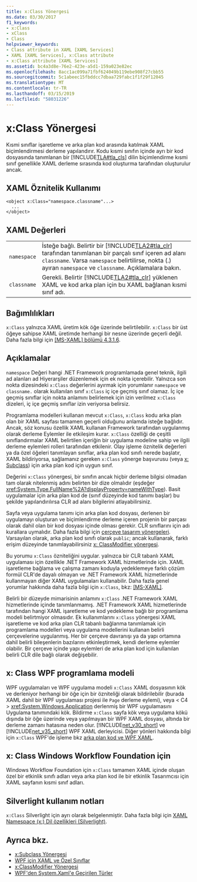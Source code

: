 ```yaml
---
title: x:Class Yönergesi
ms.date: 03/30/2017
f1_keywords:
- x:Class
- xClass
- Class
helpviewer_keywords:
- Class attribute in XAML [XAML Services]
- XAML [XAML Services], x:Class attribute
- x:Class attribute [XAML Services]
ms.assetid: bc4a3d8e-76e2-423e-a5d1-159a023e82ec
ms.openlocfilehash: 8acc1ac099a71fbf624049b119ebe908f27cbb55
ms.sourcegitcommit: 5c1abeec15fbddcc7dbaa729fabc1f1f29f12045
ms.translationtype: MT
ms.contentlocale: tr-TR
ms.lasthandoff: 03/15/2019
ms.locfileid: "58031226"
---
```

# <a name="xclass-directive"></a>x:Class Yönergesi
Kısmi sınıflar işaretleme ve arka plan kod arasında katılmak XAML biçimlendirmesi derleme yapılandırır. Kodu kısmi sınıfın içinde ayrı bir kod dosyasında tanımlanan bir [!INCLUDE[TLA#tla_cls](../../../includes/tlasharptla-cls-md.md)] dilin biçimlendirme kısmi sınıf genellikle XAML derleme sırasında kod oluşturma tarafından oluşturulur ancak.  
  
## <a name="xaml-attribute-usage"></a>XAML Öznitelik Kullanımı  
  
```  
<object x:Class="namespace.classname"...>  
  ...  
</object>  
```  
  
## <a name="xaml-values"></a>XAML Değerleri  
  
|||  
|-|-|  
|`namespace`|İsteğe bağlı. Belirtir bir [!INCLUDE[TLA2#tla_clr](../../../includes/tla2sharptla-clr-md.md)] tarafından tanımlanan bir parçalı sınıf içeren ad alanı `classname`. Varsa `namespace` belirtilirse, nokta (.) ayıran `namespace` ve `classname`. Açıklamalara bakın.|  
|`classname`|Gerekli. Belirtir [!INCLUDE[TLA2#tla_clr](../../../includes/tla2sharptla-clr-md.md)] yüklenen XAML ve kod arka plan için bu XAML bağlanan kısmi sınıf adı.|  
  
## <a name="dependencies"></a>Bağımlılıkları  
 `x:Class` yalnızca XAML üretim kök öğe üzerinde belirtilebilir. `x:Class` bir üst öğeye sahipse XAML üretimde herhangi bir nesne üzerinde geçerli değil. Daha fazla bilgi için [ \[MS-XAML\] bölümü 4.3.1.6](https://go.microsoft.com/fwlink/?LinkId=114525).  
  
## <a name="remarks"></a>Açıklamalar  
 `namespace` Değeri hangi .NET Framework programlamada genel teknik, ilgili ad alanları ad Hiyerarşiler düzenlemek için ek nokta içerebilir. Yalnızca son nokta dizesindeki `x:Class` değerlerini ayırmak için yorumlanır `namespace` ve `classname.` olarak kullanılan sınıf `x:Class` iç içe geçmiş sınıf olamaz. İç içe geçmiş sınıflar için nokta anlamını belirlemek için izin verilmez `x:Class` dizeleri, iç içe geçmiş sınıflar izin veriyorsa belirsiz.  
  
 Programlama modelleri kullanan mevcut `x:Class`, `x:Class` kodu arka plan olan bir XAML sayfası tamamen geçerli olduğunu anlamda isteğe bağlıdır. Ancak, söz konusu özellik XAML kullanan Framework tarafından uygulanmış olarak derleme Eylemler ile etkileşim kurar. `x:Class` özelliği de çeşitli sınıflandırmalar XAML belirtilen içeriğin bir uygulama modeline sahip ve ilgili derleme eylemleri rolleri tarafından etkilenir. Olay işleme öznitelik değerleri ya da özel öğeleri tanımlayan sınıflar, arka plan kod sınıfı nerede başlatır, XAML bildiriyorsa, sağlamanız gereken `x:Class` yönerge başvurusu (veya [x: Subclass](x-subclass-directive.md)) için arka plan kod için uygun sınıf.  
  
 Değerini `x:Class` yönergesi, bir sınıfın ancak hiçbir derleme bilgisi olmadan tam olarak nitelenmiş adını belirten bir dize olmalıdır (eşdeğer <xref:System.Type.FullName%2A?displayProperty=nameWithType>). Basit uygulamalar için arka plan kod de (sınıf düzeyinde kod tanımı başlar) bu şekilde yapılandırılırsa CLR ad alanı bilgilerini atlayabilirsiniz.  
  
 Sayfa veya uygulama tanımı için arka plan kod dosyası, derlenen bir uygulamayı oluşturan ve biçimlendirme derleme içeren projenin bir parçası olarak dahil olan bir kod dosyası içinde olması gerekir. CLR sınıflarını için adı kurallara uymalıdır. Daha fazla bilgi için [çerçeve tasarım yönergeleri](../../standard/design-guidelines/index.md). Varsayılan olarak, arka plan kod sınıfı olarak `public`; ancak kullanarak, farklı erişim düzeyinde tanımlayabilirsiniz [x: ClassModifier yönergesi](x-classmodifier-directive.md).  
  
 Bu yorumu `x:Class` özniteliğini uygular. yalnızca bir CLR tabanlı XAML uygulaması için özellikle .NET Framework XAML hizmetlerinde için. XAML işaretleme bağlama ve çalışma zamanı koduyla yedeklemeye farklı çözüm formül CLR'de dayalı olmayan ve .NET Framework XAML hizmetlerinde kullanmayan diğer XAML uygulamaları kullanabilir. Daha fazla genel yorumlar hakkında daha fazla bilgi için `x:Class`, bkz: [ \[MS-XAML\]](https://go.microsoft.com/fwlink/?LinkId=114525).  
  
 Belirli bir düzeyde mimarisinin anlamını `x:Class` .NET Framework XAML hizmetlerinde içinde tanımlanmamış. .NET Framework XAML hizmetlerinde tarafından hangi XAML işaretleme ve kod yedekleme bağlı bir programlama modeli belirtmiyor olmasıdır. Ek kullanımlarını `x:Class` yönergesi XAML işaretleme ve kod arka plan CLR tabanlı bağlanma tanımlamak için programlama modelleri veya uygulama modellerini kullanan belirli çerçevelerine uygulanmış. Her bir çerçeve davranışı ya da yapı ortamına dahil belirli bileşenlerin bazılarını etkinleştirmek, kendi derleme eylemler olabilir. Bir çerçeve içinde yapı eylemleri de arka plan kod için kullanılan belirli CLR dile bağlı olarak değişebilir.  
  
## <a name="xclass-in-the-wpf-programming-model"></a>x: Class WPF programlama modeli  
 WPF uygulamaları ve WPF uygulama modeli `x:Class` XAML dosyasının kök ve derleniyor herhangi bir öğe için bir özniteliği olarak bildirilebilir (burada XAML dahil bir WPF uygulaması projesi ile `Page` derleme eylemi), veya < C4 > <xref:System.Windows.Application>  derlenmiş bir WPF uygulamasını Uygulama tanımındaki kök. Bildirme `x:Class` sayfa kök veya uygulama kökü dışında bir öğe üzerinde veya yapılmayan bir WPF XAML dosyası, altında bir derleme zamanı hatasına neden olur. [!INCLUDE[net_v30_short](../../../includes/net-v30-short-md.md)] ve [!INCLUDE[net_v35_short](../../../includes/net-v35-short-md.md)] WPF XAML derleyicisi. Diğer yönleri hakkında bilgi için `x:Class` WPF'de işleme bkz [arka plan kod ve WPF XAML](../wpf/advanced/code-behind-and-xaml-in-wpf.md).  
  
## <a name="xclass-for-windows-workflow-foundation"></a>x: Class Windows Workflow Foundation için  
 Windows Workflow Foundation için `x:Class` tamamen XAML içinde oluşan özel bir etkinlik sınıfı adları veya arka plan kod ile bir etkinlik Tasarımcısı için XAML sayfanın kısmi sınıf adları.  
  
## <a name="silverlight-usage-notes"></a>Silverlight kullanım notları  
 `x:Class` Silverlight için ayrı olarak belgelenmiştir. Daha fazla bilgi için [XAML Namespace (x:) Dil özellikleri (Silverlight)](https://go.microsoft.com/fwlink/?LinkId=199081).  
  
## <a name="see-also"></a>Ayrıca bkz.
- [x:Subclass Yönergesi](x-subclass-directive.md)
- [WPF için XAML ve Özel Sınıflar](../wpf/advanced/xaml-and-custom-classes-for-wpf.md)
- [x:ClassModifier Yönergesi](x-classmodifier-directive.md)
- [WPF'den System.Xaml'e Geçirilen Türler](types-migrated-from-wpf-to-system-xaml.md)
